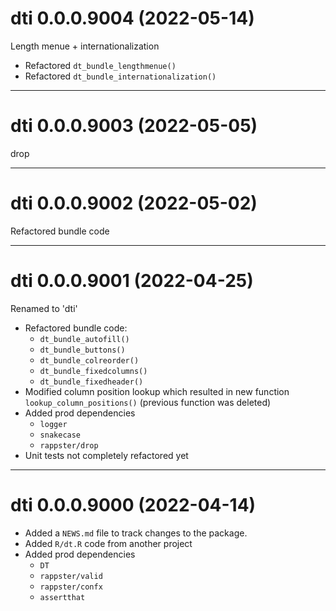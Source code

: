 # dti 0.0.0.9004 (2022-05-14)

Length menue + internationalization

- Refactored `dt_bundle_lengthmenue()`
- Refactored `dt_bundle_internationalization()`

----------

# dti 0.0.0.9003 (2022-05-05)

drop

----------

# dti 0.0.0.9002 (2022-05-02)

Refactored bundle code

----------

# dti 0.0.0.9001 (2022-04-25)

Renamed to 'dti'

- Refactored bundle code: 
    - `dt_bundle_autofill()`
    - `dt_bundle_buttons()`
    - `dt_bundle_colreorder()`
    - `dt_bundle_fixedcolumns()`
    - `dt_bundle_fixedheader()`
- Modified column position lookup which resulted in new function `lookup_column_positions()` (previous function was deleted)
- Added prod dependencies
    - `logger`
    - `snakecase`
    - `rappster/drop`
- Unit tests not completely refactored yet

----------

# dti 0.0.0.9000 (2022-04-14)

- Added a `NEWS.md` file to track changes to the package.
- Added `R/dt.R` code from another project
- Added prod dependencies
    - `DT`
    - `rappster/valid`
    - `rappster/confx`
    - `assertthat`
